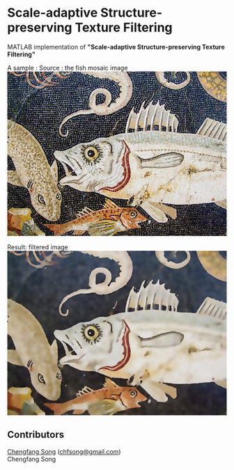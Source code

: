 # Scale-adaptive Structure-preserving Texture Filtering
MATLAB implementation of <b>"Scale-adaptive Structure-preserving Texture Filtering"</b>

A sample : 
Source : the fish mosaic image
![Source Image](fish2.jpg)   

Result: filtered image
![Filtered Image](fish2_result.png)

## Contributors
[Chengfang Song](http://cfsong.github.com/) (chfsong@gmail.com)<br>
Chengfang Song

